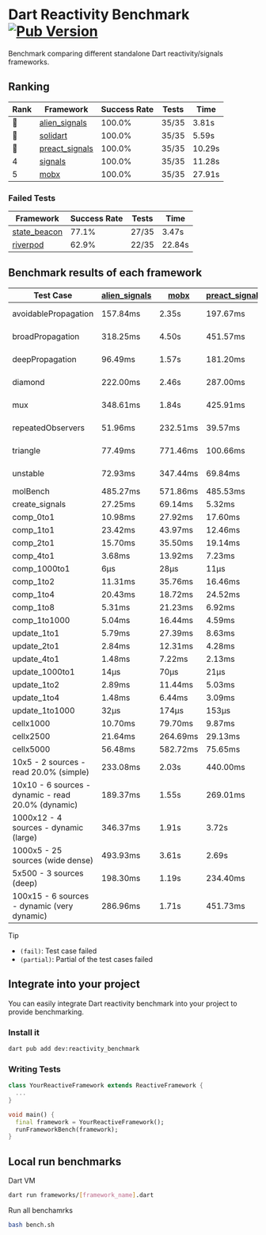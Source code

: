 # Dart Reactivity Benchmark [![Pub Version](https://img.shields.io/pub/v/reactivity_benchmark)](https://pub.dev/packages/reactivity_benchmark)

Benchmark comparing different standalone Dart reactivity/signals frameworks.

## Ranking

<!-- ranking start -->
| Rank | Framework | Success Rate | Tests | Time |
|------|-----------|--------------|-------|------|
| 🥇 | [alien_signals](https://github.com/medz/alien-signals-dart) | 100.0% | 35/35 | 3.81s |
| 🥈 | [solidart](https://github.com/nank1ro/solidart) | 100.0% | 35/35 | 5.59s |
| 🥉 | [preact_signals](https://pub.dev/packages/preact_signals) | 100.0% | 35/35 | 10.29s |
| 4 | [signals](https://github.com/rodydavis/signals.dart) | 100.0% | 35/35 | 11.28s |
| 5 | [mobx](https://github.com/mobxjs/mobx.dart) | 100.0% | 35/35 | 27.91s |

<!-- ranking end -->

### **Failed Tests**

<!-- fail start -->
| Framework | Success Rate | Tests | Time |
|-----------|--------------|-------|------|
| [state_beacon](https://github.com/jinyus/dart_beacon) | 77.1% | 27/35 | 3.47s |
| [riverpod](https://github.com/rrousselGit/riverpod) | 62.9% | 22/35 | 22.84s |

<!-- fail end -->

## Benchmark results of each framework

<!-- test-case start -->
| Test Case | [alien_signals](https://github.com/medz/alien-signals-dart) | [mobx](https://github.com/mobxjs/mobx.dart) | [preact_signals](https://pub.dev/packages/preact_signals) | [riverpod](https://github.com/rrousselGit/riverpod) | [signals](https://github.com/rodydavis/signals.dart) | [solidart](https://github.com/nank1ro/solidart) | [state_beacon](https://github.com/jinyus/dart_beacon) |
|---|---|---|---|---|---|---|---|
| avoidablePropagation | 157.84ms | 2.35s | 197.67ms | 1.37s | 208.39ms | 290.59ms | 167.49ms (fail) |
| broadPropagation | 318.25ms | 4.50s | 451.57ms | 82.82ms (fail) | 454.50ms | 524.50ms | 5.90ms (fail) |
| deepPropagation | 96.49ms | 1.57s | 181.20ms | 1.94s (fail) | 175.28ms | 169.86ms | 142.00ms (fail) |
| diamond | 222.00ms | 2.46s | 287.00ms | 2.63s (fail) | 285.82ms | 360.14ms | 180.46ms (fail) |
| mux | 348.61ms | 1.84s | 425.91ms | 580.87ms (fail) | 413.48ms | 439.78ms | 198.31ms (fail) |
| repeatedObservers | 51.96ms | 232.51ms | 39.57ms | 379.55ms (fail) | 45.32ms | 87.03ms | 52.62ms (fail) |
| triangle | 77.49ms | 771.46ms | 100.66ms | 930.55ms (fail) | 105.14ms | 116.40ms | 79.95ms (fail) |
| unstable | 72.93ms | 347.44ms | 69.84ms | 618.19ms (fail) | 79.83ms | 102.70ms | 338.01ms (fail) |
| molBench | 485.27ms | 571.86ms | 485.53ms | 11.92ms | 486.59ms | 497.88ms | 928μs |
| create_signals | 27.25ms | 69.14ms | 5.32ms | 29.91ms | 26.65ms | 49.48ms | 60.60ms |
| comp_0to1 | 10.98ms | 27.92ms | 17.60ms | 18.59ms | 12.00ms | 47.05ms | 55.35ms |
| comp_1to1 | 23.42ms | 43.97ms | 12.46ms | 31.19ms | 23.01ms | 39.62ms | 56.19ms |
| comp_2to1 | 15.70ms | 35.50ms | 19.14ms | 36.09ms | 12.52ms | 21.05ms | 37.52ms |
| comp_4to1 | 3.68ms | 13.92ms | 7.23ms | 7.56ms | 3.98ms | 20.95ms | 17.22ms |
| comp_1000to1 | 6μs | 28μs | 11μs | 3μs | 5μs | 19μs | 42μs |
| comp_1to2 | 11.31ms | 35.76ms | 16.46ms | 12.07ms | 20.08ms | 21.94ms | 45.97ms |
| comp_1to4 | 20.43ms | 18.72ms | 24.52ms | 23.93ms | 18.75ms | 25.92ms | 44.26ms |
| comp_1to8 | 5.31ms | 21.23ms | 6.92ms | 9.12ms | 6.59ms | 23.53ms | 43.79ms |
| comp_1to1000 | 5.04ms | 16.44ms | 4.59ms | 4.99ms | 4.35ms | 16.02ms | 40.37ms |
| update_1to1 | 5.79ms | 27.39ms | 8.63ms | 87.89ms | 8.88ms | 15.45ms | 5.67ms |
| update_2to1 | 2.84ms | 12.31ms | 4.28ms | 44.77ms | 4.50ms | 7.87ms | 2.86ms |
| update_4to1 | 1.48ms | 7.22ms | 2.13ms | 21.73ms | 2.26ms | 3.88ms | 1.43ms |
| update_1000to1 | 14μs | 70μs | 21μs | 208μs | 22μs | 39μs | 14μs |
| update_1to2 | 2.89ms | 11.44ms | 5.03ms | 44.81ms | 4.47ms | 7.70ms | 3.04ms |
| update_1to4 | 1.48ms | 6.44ms | 3.09ms | 22.22ms | 2.24ms | 3.85ms | 1.43ms |
| update_1to1000 | 32μs | 174μs | 153μs | 128μs | 43μs | 168μs | 375μs |
| cellx1000 | 10.70ms | 79.70ms | 9.87ms | N/A | 10.40ms | 13.22ms | 6.47ms |
| cellx2500 | 21.64ms | 264.69ms | 29.13ms | N/A | 39.68ms | 48.24ms | 30.84ms |
| cellx5000 | 56.48ms | 582.72ms | 75.65ms | N/A | 88.82ms | 130.21ms | 76.23ms |
| 10x5 - 2 sources - read 20.0% (simple) | 233.08ms | 2.03s | 440.00ms | 2.17s | 540.72ms | 363.99ms | 248.15ms |
| 10x10 - 6 sources - dynamic - read 20.0% (dynamic) | 189.37ms | 1.55s | 269.01ms | 1.43s (partial) | 292.53ms | 251.72ms | 198.30ms |
| 1000x12 - 4 sources - dynamic (large) | 346.37ms | 1.91s | 3.72s | 2.49s (partial) | 3.75s | 480.01ms | 365.87ms |
| 1000x5 - 25 sources (wide dense) | 493.93ms | 3.61s | 2.69s | 4.25s | 3.44s | 746.35ms | 497.46ms |
| 5x500 - 3 sources (deep) | 198.30ms | 1.19s | 234.40ms | 1.62s | 227.41ms | 271.77ms | 205.52ms |
| 100x15 - 6 sources - dynamic (very dynamic) | 286.96ms | 1.71s | 451.73ms | 1.93s (partial) | 488.13ms | 390.52ms | 257.46ms |

<!-- test-case end -->

> [!TIP]
> - `(fail)`: Test case failed
> - `(partial)`: Partial of the test cases failed

## Integrate into your project

You can easily integrate Dart reactivity benchmark into your project to provide benchmarking.

### Install it

```bash
dart pub add dev:reactivity_benchmark
```

### Writing Tests

```dart
class YourReactiveFramework extends ReactiveFramework {
  ...
}

void main() {
  final framework = YourReactiveFramework();
  runFrameworkBench(framework);
}
```

## Local run benchmarks

Dart VM
```bash
dart run frameworks/[framework_name].dart
```

Run all benchamrks
```bash
bash bench.sh
```
